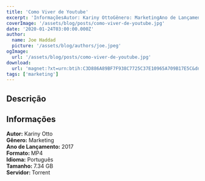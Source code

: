 ```yaml
---
title: 'Como Viver de Youtube'
excerpt: 'InformaçõesAutor: Kariny OttoGênero: MarketingAno de Lançamento: 2017Formato: MP4Idioma: PortuguêsTamanho: 7.34 GBServidor: Torrent'
coverImage: '/assets/blog/posts/como-viver-de-youtube.jpg'
date: '2020-01-24T03:00:00.000Z'
author:
  name: Joe Haddad
  picture: '/assets/blog/authors/joe.jpeg'
ogImage:
  url: '/assets/blog/posts/como-viver-de-youtube.jpg'
download:
  url: 'magnet:?xt=urn:btih:C3D886A89BF7F938C7725C37E10965A709B17E5C&dn=Como%20Viver%20de%20Youtube&tr=udp%3a%2f%2ftracker.openbittorrent.com%3a1337%2fannounce&tr=udp%3a%2f%2ftracker.opentrackr.org%3a1337%2fannounce'
tags: ['marketing']
---
```

<h2>Descrição</h2>
<h2>Informações</h2><p><strong>Autor:</strong> Kariny Otto<br/><strong>Gênero:</strong> Marketing<br/><strong>Ano de Lançamento:</strong> 2017<br/><strong>Formato: </strong>MP4<br/><strong>Idioma:</strong> Português<br/><strong>Tamanho: </strong>7.34 GB<br/><strong>Servidor: </strong>Torrent </p>